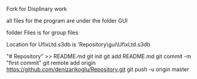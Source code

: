 Fork for Displinary work

all files for the program are under the folder GUI

foilder Files is for group files

Location for UfixLtd.s3db is 'Repository\gui\UfixLtd.s3db

"# Repository" >> README.md
git init
git add README.md
git commit -m "first commit"
git remote add origin https://github.com/denizarikoglu/Repository.git
git push -u origin master
